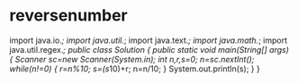 # reversenumber
import java.io.*; 
import java.util.*; 
import java.text.*; 
import java.math.*; 
import java.util.regex.*; 
public class Solution
 { 
public static void main(String[] args)
 {
 Scanner sc=new Scanner(System.in);
 int n,r,s=0; 
n=sc.nextInt(); 
while(n!=0) 
{ 
r=n%10; 
s=(s*10)+r; 
n=n/10;
 } 
System.out.println(s);
 } 
}
